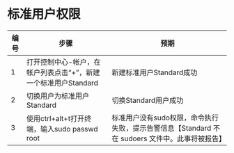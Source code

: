 # 标准用户权限

| 编号 | 步骤                                                         | 预期                                                         |
| ---- | ------------------------------------------------------------ | ------------------------------------------------------------ |
| 1    | 打开控制中心-帐户，在帐户列表点击“+”，新建一个标准用户Standard | 新建标准用户Standard成功                                     |
| 2    | 切换用户为标准用户Standard                                   | 切换Standard用户成功                                         |
| 3    | 使用ctrl+alt+t打开终端，输入sudo passwd root                 | 标准用户没有sudo权限，命令执行失败，提示告警信息【Standard 不在 sudoers 文件中。此事将被报告】 |

